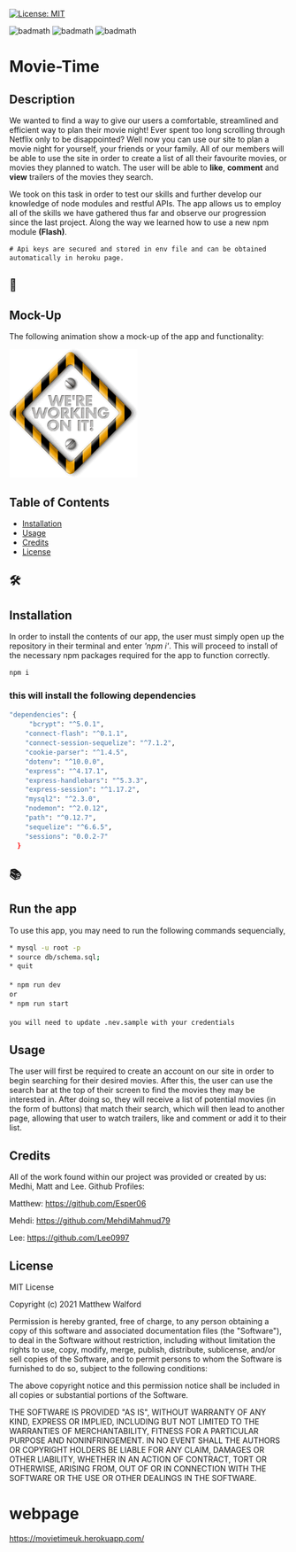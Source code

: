 [![License: MIT](https://img.shields.io/badge/License-MIT-yellow.svg)](https://opensource.org/licenses/MIT)

![badmath](https://img.shields.io/github/issues/Esper06/Movie-Time)
![badmath](https://img.shields.io/github/forks/Esper06/Movie-Time)
![badmath](https://img.shields.io/github/stars/Esper06/Movie-Time)

# Movie-Time

## Description

We wanted to find a way to give our users a comfortable, streamlined and efficient way to plan their movie night! Ever spent too long scrolling through Netflix only to be disappointed? Well now you can use our site to plan a movie night for yourself, your friends or your family. All of our members will be able to use the site in order to create a list of all their favourite movies, or movies they planned to watch. The user will be able to **like**, **comment** and **view** trailers of the movies they search.

We took on this task in order to test our skills and further develop our knowledge of node modules and restful APIs. The app allows us to employ all of the skills we have gathered thus far and observe our progression since the last project. Along the way we learned how to use a new npm module **(Flash)**.

```
# Api keys are secured and stored in env file and can be obtained automatically in heroku page.
```
## 🚀
## Mock-Up

The following animation show a mock-up of the app and functionality:


![📸 A gif animation of the app](./assets/screen.gif)
## Table of Contents

- [Installation](#installation)
- [Usage](#usage)
- [Credits](#credits)
- [License](#license)

## 🛠️
## Installation 

In order to install the contents of our app, the user must simply open up the repository in their terminal and enter *'npm i'*. This will proceed to install of the necessary npm packages required for the app to function correctly.

```bash
npm i
```

### this will install the following dependencies 
```bash
"dependencies": {
     "bcrypt": "^5.0.1",
    "connect-flash": "^0.1.1",
    "connect-session-sequelize": "^7.1.2",
    "cookie-parser": "^1.4.5",
    "dotenv": "^10.0.0",
    "express": "^4.17.1",
    "express-handlebars": "^5.3.3",
    "express-session": "^1.17.2",
    "mysql2": "^2.3.0",
    "nodemon": "^2.0.12",
    "path": "^0.12.7",
    "sequelize": "^6.6.5",
    "sessions": "0.0.2-7"
  }

```
## 📚
## Run the app

  To use this app, you may need to run the following commands sequencially,

```bash
* mysql -u root -p
* source db/schema.sql;
* quit

* npm run dev
or
* npm run start

you will need to update .nev.sample with your credentials
```
## Usage

The user will first be required to create an account on our site in order to begin searching for their desired movies. After this, the user can use the search bar at the top of their screen to find the movies they may be interested in. After doing so, they will receive a list of potential movies (in the form of buttons) that match their search, which will then lead to another page, allowing that user to watch trailers, like and comment or add it to their list.

## Credits

All of the work found within our project was provided or created by us: Medhi, Matt and Lee. Github Profiles:

Matthew: https://github.com/Esper06

Mehdi: https://github.com/MehdiMahmud79

Lee: https://github.com/Lee0997

## License

MIT License

Copyright (c) 2021 Matthew Walford

Permission is hereby granted, free of charge, to any person obtaining a copy
of this software and associated documentation files (the "Software"), to deal
in the Software without restriction, including without limitation the rights
to use, copy, modify, merge, publish, distribute, sublicense, and/or sell
copies of the Software, and to permit persons to whom the Software is
furnished to do so, subject to the following conditions:

The above copyright notice and this permission notice shall be included in all
copies or substantial portions of the Software.

THE SOFTWARE IS PROVIDED "AS IS", WITHOUT WARRANTY OF ANY KIND, EXPRESS OR
IMPLIED, INCLUDING BUT NOT LIMITED TO THE WARRANTIES OF MERCHANTABILITY,
FITNESS FOR A PARTICULAR PURPOSE AND NONINFRINGEMENT. IN NO EVENT SHALL THE
AUTHORS OR COPYRIGHT HOLDERS BE LIABLE FOR ANY CLAIM, DAMAGES OR OTHER
LIABILITY, WHETHER IN AN ACTION OF CONTRACT, TORT OR OTHERWISE, ARISING FROM,
OUT OF OR IN CONNECTION WITH THE SOFTWARE OR THE USE OR OTHER DEALINGS IN THE
SOFTWARE.

# webpage
https://movietimeuk.herokuapp.com/